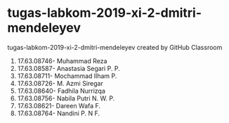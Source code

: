 # tugas-labkom-2019-xi-2-dmitri-mendeleyev
tugas-labkom-2019-xi-2-dmitri-mendeleyev created by GitHub Classroom
1. 17.63.08746- Muhammad Reza
2. 17.63.08587- Anastasia Segari P. P.
3. 17.63.08711- Mochammad Ilham P.
4. 17.63.08726- M. Azmi Siregar
5. 17.63.08640- Fadhila Nurrizqa
6. 17.63.08756- Nabila Putri N. W. P.
7. 17.63.08621- Dareen Wafa F.
8. 17.63.08764- Nandini P. N F.
